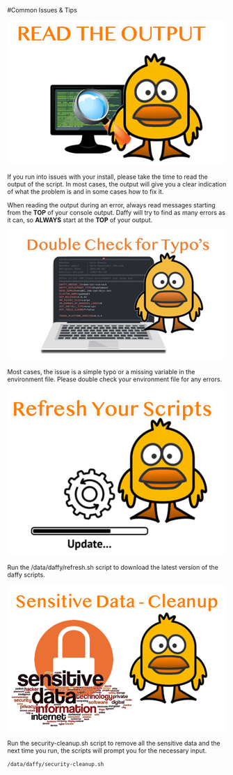 #Common Issues & Tips

![](../images/tips/daffy-read.png)

If you run into issues with your install, please take the time to read the output of the script. In most cases, the output will give you a clear indication of what the problem is and in some cases how to fix it.

When reading the output during an error, always read messages starting from the **TOP** of your console output.  Daffy will try to find as many errors as it can, so **ALWAYS** start at the **TOP** of your output.



![](../images/tips/daffy-typos.png)

Most cases, the issue is a simple typo or a missing variable in the environment file. Please double check your environment file for any errors.


![](../images/tips/daffy-update.png)

Run the /data/daffy/refresh.sh script to download the latest version of the daffy scripts.

![](../images/tips/daffy-cleanup.png)

Run the security-cleanup.sh script to remove all the sensitive data and the next time you run, the scripts will prompt you for the necessary input.

```
/data/daffy/security-cleanup.sh
```
